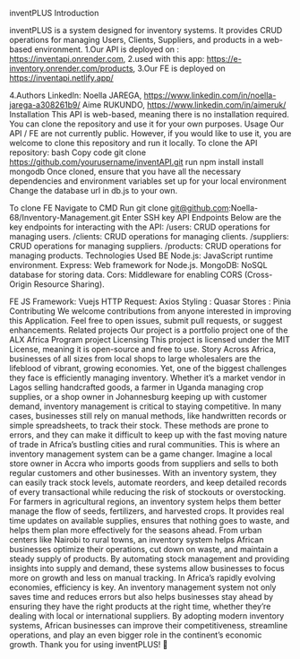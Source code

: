 inventPLUS
Introduction


inventPLUS is a system designed for inventory systems. It provides CRUD operations for managing Users, Clients, Suppliers, and products in a web-based environment.
1.Our API is deployed on : https://inventapi.onrender.com,
2.used with this app: https://e-inventory.onrender.com/products,
3.Our FE is deployed on https://inventapi.netlify.app/


4.Authors LinkedIn:
Noella JAREGA, https://www.linkedin.com/in/noella-jarega-a308261b9/
Aime RUKUNDO, https://www.linkedin.com/in/aimeruk/
Installation
This API is web-based, meaning there is no installation required. You can clone the repository and use it for your own purposes.
Usage
Our API / FE  are not currently public. However, if you would like to use it, you are welcome to clone this repository and run it locally.
To clone the API repository:
bash
Copy code
git clone https://github.com/yourusername/inventAPI.git
run npm install
install mongodb
Once cloned, ensure that you have all the necessary dependencies and environment variables set up for your local environment Change the database url in db.js to your own.

To clone FE
Navigate to CMD
Run git clone git@github.com:Noella-68/Inventory-Management.git
Enter SSH key
API Endpoints
Below are the key endpoints for interacting with the API:
/users: CRUD operations for managing users.
/clients: CRUD operations for managing clients.
/suppliers: CRUD operations for managing suppliers.
/products: CRUD operations for managing products.
Technologies Used
BE 
Node.js: JavaScript runtime environment.
Express: Web framework for Node.js.
MongoDB: NoSQL database for storing data.
Cors: Middleware for enabling CORS (Cross-Origin Resource Sharing).

FE 
JS Framework: Vuejs
HTTP Request: Axios
Styling : Quasar
Stores : Pinia
Contributing
We welcome contributions from anyone interested in improving this Application. Feel free to open issues, submit pull requests, or suggest enhancements.
Related projects
Our project is a portfolio project one of the ALX Africa Program project
Licensing
This project is licensed under the MIT License, meaning it is open-source and free to use.
Story
Across Africa, businesses of all sizes from local shops to large wholesalers are the lifeblood of vibrant, growing economies. Yet, one of the biggest challenges they face is efficiently managing inventory. Whether it’s a market vendor in Lagos selling handcrafted goods, a farmer in Uganda managing crop supplies, or a shop owner in Johannesburg keeping up with customer demand, inventory management is critical to staying competitive.
In many cases, businesses still rely on manual methods, like handwritten records or simple spreadsheets, to track their stock. These methods are prone to errors, and they can make it difficult to keep up with the fast moving nature of trade in Africa’s bustling cities and rural communities.
This is where an inventory management system can be a game changer. Imagine a local store owner in Accra who imports goods from suppliers and sells to both regular customers and other businesses. With an inventory system, they can easily track stock levels, automate reorders, and keep detailed records of every transactional while reducing the risk of stockouts or overstocking.
For farmers in agricultural regions, an inventory system helps them better manage the flow of seeds, fertilizers, and harvested crops. It provides real time updates on available supplies, ensures that nothing goes to waste, and helps them plan more effectively for the seasons ahead.
From urban centers like Nairobi to rural towns, an inventory system helps African businesses optimize their operations, cut down on waste, and maintain a steady supply of products. By automating stock management and providing insights into supply and demand, these systems allow businesses to focus more on growth and less on manual tracking.
In Africa’s rapidly evolving economies, efficiency is key. An inventory management system not only saves time and reduces errors but also helps businesses stay ahead by ensuring they have the right products at the right time, whether they’re dealing with local or international suppliers.
By adopting modern inventory systems, African businesses can improve their competitiveness, streamline operations, and play an even bigger role in the continent’s economic growth.
Thank you for using inventPLUS! 🙌
